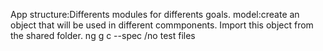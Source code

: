 App structure:Differents modules for differents goals.
model:create an object that will be used in different commponents. Import this object from the shared folder.
ng g c --spec /no test files
